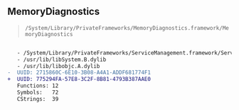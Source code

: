 ## MemoryDiagnostics

> `/System/Library/PrivateFrameworks/MemoryDiagnostics.framework/MemoryDiagnostics`

```diff

   - /System/Library/PrivateFrameworks/ServiceManagement.framework/ServiceManagement
   - /usr/lib/libSystem.B.dylib
   - /usr/lib/libobjc.A.dylib
-  UUID: 2715860C-6E10-3B08-A4A1-ADDF681774F1
+  UUID: 775294FA-57E8-3C2F-8B81-4793B387AAE0
   Functions: 12
   Symbols:   72
   CStrings:  39

```

